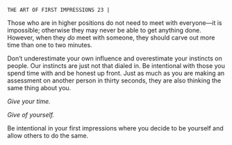 ```
THE ART OF FIRST IMPRESSIONS 23 |
```
Those who are in higher positions do not need to meet with everyone—it
is impossible; otherwise they may never be able to get anything done. However,
when they _do_ meet with someone, they should carve out more time than one to
two minutes.

Don’t underestimate your own influence and overestimate your instincts
on people. Our instincts are just not that dialed in. Be intentional with those
you spend time with and be honest up front. Just as much as you are making an
assessment on another person in thirty seconds, they are also thinking the same
thing about you.

_Give your time._

_Give of yourself._

Be intentional in your first impressions where you decide to be yourself and
allow others to do the same.